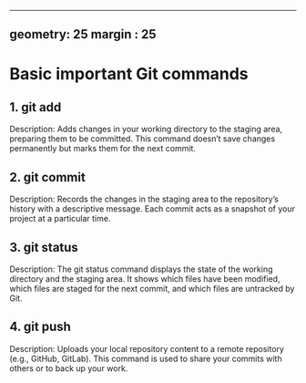 --------
geometry: 25
margin : 25 
--------
# Basic important Git commands

## 1. git add

Description: Adds changes in your working directory to the staging area, preparing them to be committed. This command doesn’t save changes permanently but marks them for the next commit.

## 2. git commit

Description: Records the changes in the staging area to the repository’s history with a descriptive message. Each commit acts as a snapshot of your project at a particular time.

## 3. git status

Description: The git status command displays the state of the working directory and the staging area. It shows which files have been modified, which files are staged for the next commit, and which files are untracked by Git.

## 4. git push

Description: Uploads your local repository content to a remote repository (e.g., GitHub, GitLab). This command is used to share your commits with others or to back up your work.
